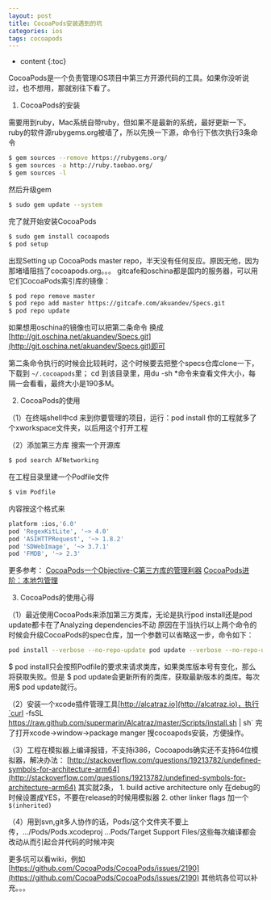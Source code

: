 ```yaml
---
layout: post
title: CocoaPods安装遇到的坑
categories: ios
tags: cocoapods
---
```


* content
{:toc}

CocoaPods是一个负责管理iOS项目中第三方开源代码的工具。如果你没听说过，也不想用，那就别往下看了。



1. CocoaPods的安装

需要用到ruby，Mac系统自带ruby，但如果不是最新的系统，最好更新一下。
ruby的软件源rubygems.org被墙了，所以先换一下源，命令行下依次执行3条命令

```sh
$ gem sources --remove https://rubygems.org/
$ gem sources -a http://ruby.taobao.org/
$ gem sources -l
```

然后升级gem

```sh
$ sudo gem update --system
```

完了就开始安装CocoaPods

```sh
$ sudo gem install cocoapods
$ pod setup
```

出现Setting up CocoaPods master repo，半天没有任何反应。原因无他，因为那堵墙阻挡了cocoapods.org。。。
gitcafe和oschina都是国内的服务器，可以用它们CocoaPods索引库的镜像：

```sh
$ pod repo remove master
$ pod repo add master https://gitcafe.com/akuandev/Specs.git
$ pod repo update
```

如果想用oschina的镜像也可以把第二条命令 换成 [http://git.oschina.net/akuandev/Specs.git](http://git.oschina.net/akuandev/Specs.git)即可

第二条命令执行的时候会比较耗时，这个时候要去把整个specs仓库clone一下，下载到 `~/.cocoapods`里；
cd  到该目录里，用du -sh *命令来查看文件大小，每隔一会看看，最终大小是190多M。


<!--more-->


2. CocoaPods的使用

（1）在终端shell中cd 来到你要管理的项目，运行：pod install 你的工程就多了个xworkspace文件夹，以后用这个打开工程

（2）添加第三方库
搜索一个开源库
```sh
$ pod search AFNetworking
```
在工程目录里建一个Podfile文件
```sh
$ vim Podfile
```
内容按这个格式来
```sh
platform :ios,'6.0'
pod 'RegexKitLite', '~> 4.0'
pod 'ASIHTTPRequest', '~> 1.8.2'
pod 'SDWebImage', '~> 3.7.1'
pod 'FMDB', '~> 2.3'
```


更多参考：
[CocoaPods一个Objective-C第三方库的管理利器](http://blog.csdn.net/totogo2010/article/details/8198694)
[CocoaPods进阶：本地包管理](http://ke.gitcafe.com/2013/04/18/advanced-cocoapods/)


3. CocoaPods的使用心得

（1）最近使用CocoaPods来添加第三方类库，无论是执行pod install还是pod update都卡在了Analyzing dependencies不动 原因在于当执行以上两个命令的时候会升级CocoaPods的spec仓库，加一个参数可以省略这一步，命令如下： 
```sh
pod install --verbose --no-repo-update pod update --verbose --no-repo-update
```
$ pod install只会按照Podfile的要求来请求类库，如果类库版本号有变化，那么将获取失败。但是 $ pod update会更新所有的类库，获取最新版本的类库。每次用$ pod update就行。

（2）安装一个xcode插件管理工具[http://alcatraz.io](http://alcatraz.io)，执行`curl -fsSL https://raw.github.com/supermarin/Alcatraz/master/Scripts/install.sh | sh`  完了打开xcode->window->package manger 搜cocoapods安装，方便操作。


（3）工程在模拟器上编译报错，不支持i386，Cocoapods确实还不支持64位模拟器，解决办法：
[http://stackoverflow.com/questions/19213782/undefined-symbols-for-architecture-arm64](http://stackoverflow.com/questions/19213782/undefined-symbols-for-architecture-arm64)
其实就2条，
    1. build active architecture only 在debug的时候设置成YES，不要在release的时候用模拟器
    2. other linker flags 加一个 `$(inherited)`

（4）用到svn,git多人协作的话，Pods/这个文件夹不要上传，.../Pods/Pods.xcodeproj  ...Pods/Target Support Files/这些每次编译都会改动从而引起合并代码的时候冲突

更多坑可以看wiki，例如 [https://github.com/CocoaPods/CocoaPods/issues/2190](https://github.com/CocoaPods/CocoaPods/issues/2190)
其他坑各位可以补充。。。

